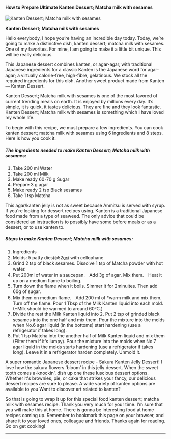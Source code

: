             

#### How to Prepare Ultimate Kanten Dessert; Matcha milk with sesames

![Kanten Dessert; Matcha milk with sesames](https://img-global.cpcdn.com/recipes/83363d37e9fe78a4/751x532cq70/kanten-dessert-matcha-milk-with-sesames-recipe-main-photo.jpg)

**Kanten Dessert; Matcha milk with sesames**

Hello everybody, I hope you’re having an incredible day today. Today, we’re going to make a distinctive dish, kanten dessert; matcha milk with sesames. One of my favorites. For mine, I am going to make it a little bit unique. This will be really delicious.

This Japanese dessert combines kanten, or agar-agar, with traditional Japanese ingredients for a classic Kanten is the Japanese word for agar-agar; a virtually calorie-free, high-fibre, gelatinous. We stock all the required ingredients for this dish. Another sweet product made from Kanten — Kanten Dessert.

Kanten Dessert; Matcha milk with sesames is one of the most favored of current trending meals on earth. It is enjoyed by millions every day. It’s simple, it is quick, it tastes delicious. They are fine and they look fantastic. Kanten Dessert; Matcha milk with sesames is something which I have loved my whole life.

To begin with this recipe, we must prepare a few ingredients. You can cook kanten dessert; matcha milk with sesames using 6 ingredients and 8 steps. Here is how you cook it.

##### The ingredients needed to make Kanten Dessert; Matcha milk with sesames:

1.  Take 200 ml Water
2.  Take 200 ml Milk
3.  Make ready 60-70 g Sugar
4.  Prepare 3 g agar
5.  Make ready 2 tsp Black sesames
6.  Take 1 tsp Matcha

This agar/kanten jelly is not as sweet because Anmitsu is served with syrup. If you're looking for dessert recipes using. Kanten is a traditional Japanese food made from a type of seaweed. The only advice that could be considered an instruction is to possibly have some before meals or as a dessert, or to use kanten to.

##### Steps to make Kanten Dessert; Matcha milk with sesames:

1.  Ingredients
2.  Molds: 5 patty dies(ф52㎝) with cellophane
3.  Grind 2 tsp of black sesames. Dissolve 1 tsp of Matcha powder with hot water.
4.  Put 200ml of water in a saucepan.　Add 3g of agar. Mix them.　Heat it up on a medium flame to boiling.
5.  Turn down the flame when it boils. Simmer it for 2minuites. Then add 60g of sugar.
6.  Mix them on medium flame.　Add 200 ml of \*warm milk and mix them.　Turn off the flame. Pour 1 Tbsp of the Milk Kanten liquid into each mold. (\*Milk should be warmed to around 60℃.)
7.  Divide the rest the Milk Kanten liquid into 2. Put 2 tsp of grinded black sesames into the one half and mix them. Pour the mixture into the molds when No.6 agar liquid (in the bottoms) start hardening (use a refrigerator if takes long).
8.  Put 1 tsp Matcha into the another half of Milk Kanten liquid and mix them (Filter them if it's lumpy). Pour the mixture into the molds when No.7 agar liquid in the molds starts hardening (use a refrigerator if takes long). Leave it in a refrigerator harden completely. Unmold it.

A super romantic Japanese dessert recipe - Sakura Kanten Jelly Dessert! I love how the sakura flowers 'bloom' in this jelly dessert. When the sweet tooth comes a-knockin', dish up one these luscious dessert options. Whether it's brownies, pie, or cake that strikes your fancy, our delicious dessert recipes are sure to please. A wide variety of kanten options are available to you Want to discover art related to kanten?

So that is going to wrap it up for this special food kanten dessert; matcha milk with sesames recipe. Thank you very much for your time. I’m sure that you will make this at home. There is gonna be interesting food at home recipes coming up. Remember to bookmark this page on your browser, and share it to your loved ones, colleague and friends. Thanks again for reading. Go on get cooking!

* * *